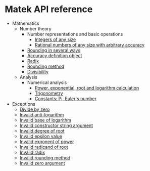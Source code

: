 # Matek API reference

- Mathematics
	- Number theory
		- Number representations and basic operations
			- [Integers of any size](https://github.com/attila-papp/matek/blob/v0.4.0/doc/Math/NumberTheory/Number/Integer.md)
			- [Rational numbers of any size with arbitrary accuracy](https://github.com/attila-papp/matek/blob/v0.4.0/doc/Math/NumberTheory/Number/Rational.md)
		- [Rounding in several ways](https://github.com/attila-papp/matek/blob/v0.4.0/doc/Math/NumberTheory/Rounding.md)
		- [Accuracy definition object](https://github.com/attila-papp/matek/blob/v0.4.0/doc/Math/NumberTheory/Accuracy.md)
		- [Radix](https://github.com/attila-papp/matek/blob/v0.4.0/doc/Math/NumberTheory/Radix.md)
		- [Rounding method](https://github.com/attila-papp/matek/blob/v0.4.0/doc/Math/NumberTheory/RoundingMethod.md)
		- [Divisibility](https://github.com/attila-papp/matek/blob/v0.4.0/doc/Math/NumberTheory/Divisibility.md)
	- Analysis
		- Numerical analysis
			- [Power, exponential, root and logarithm calculation](https://github.com/attila-papp/matek/blob/v0.4.0/doc/Math/Analysis/Numerical/Exponentiation.md)
			- [Trigonometry](https://github.com/attila-papp/matek/blob/v0.4.0/doc/Math/Analysis/Numerical/Trigonometry.md)
			- [Constants: Pi, Euler's number](https://github.com/attila-papp/matek/blob/v0.4.0/doc/Math/Analysis/Numerical/Constant.md)
- Exceptions
	- [Divide by zero](https://github.com/attila-papp/matek/blob/v0.4.0/doc/Exception/DivideByZero.md)
	- [Invalid anti-logarithm](https://github.com/attila-papp/matek/blob/v0.4.0/doc/Exception/InvalidAntiLogarithm.md)
	- [Invalid base of logarithm](https://github.com/attila-papp/matek/blob/v0.4.0/doc/Exception/InvalidBaseOfLogarithm.md)
	- [Invalid constructor string argument](https://github.com/attila-papp/matek/blob/v0.4.0/doc/Exception/InvalidConstructorStringArgument.md)
	- [Invalid degree of root](https://github.com/attila-papp/matek/blob/v0.4.0/doc/Exception/InvalidDegreeOfRoot.md)
	- [Invalid epsilon value](https://github.com/attila-papp/matek/blob/v0.4.0/doc/Exception/InvalidEpsilonValue.md)
	- [Invalid exponent of power](https://github.com/attila-papp/matek/blob/v0.4.0/doc/Exception/InvalidExponentOfPower.md)
	- [Invalid radicand of root](https://github.com/attila-papp/matek/blob/v0.4.0/doc/Exception/InvalidRadicandOfRoot.md)
	- [Invalid radix](https://github.com/attila-papp/matek/blob/v0.4.0/doc/Exception/InvalidRadix.md)
	- [Invalid rounding method](https://github.com/attila-papp/matek/blob/v0.4.0/doc/Exception/InvalidRoundingMethod.md)
	- [Invalid zero argument](https://github.com/attila-papp/matek/blob/v0.4.0/doc/Exception/InvalidZeroArgument.md)